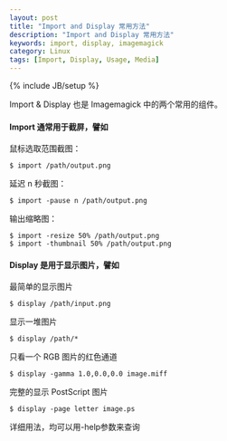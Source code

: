 ```yaml
---
layout: post
title: "Import and Display 常用方法"
description: "Import and Display 常用方法"
keywords: import, display, imagemagick
category: Linux
tags: [Import, Display, Usage, Media]
---
```

{% include JB/setup %}

Import & Display 也是 Imagemagick 中的两个常用的组件。

#### Import 通常用于截屏，譬如

鼠标选取范围截图：

    $ import /path/output.png

延迟 n 秒截图：

    $ import -pause n /path/output.png

<!-- more -->
输出缩略图：

    $ import -resize 50% /path/output.png
    $ import -thumbnail 50% /path/output.png

#### Display 是用于显示图片，譬如

最简单的显示图片

    $ display /path/input.png

显示一堆图片

    $ display /path/*

只看一个 RGB 图片的红色通道

    $ display -gamma 1.0,0.0,0.0 image.miff

完整的显示 PostScript 图片

    $ display -page letter image.ps

详细用法，均可以用-help参数来查询
